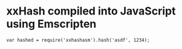 # xxHash compiled into JavaScript using Emscripten

```
var hashed = require('xxhashasm').hash('asdf', 1234);
```